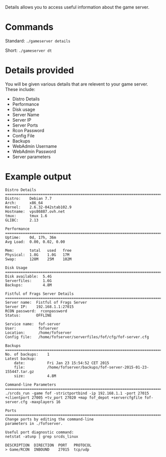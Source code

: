 Details allows you to access useful information about the game server.

# Commands
Standard: `./gameserver details`

Short:  `./gameserver dt`

# Details provided
You will be given various details that are relevent to your game server. These include:

-   Distro Details
-   Performance
-   Disk usage
-   Server Name
-   Server IP
-   Server Ports
-   Rcon Password
-   Config File
-   Backups
-   WebAdmin Username
-   WebAdmin Password
-   Server parameters

# Example output

    Distro Details
    ===============================================================================================================================================================
    Distro:    Debian 7.7
    Arch:      x86_64
    Kernel:    2.6.32-042stab102.9
    Hostname:  vps86887.ovh.net
    tmux:      tmux 1.6
    GLIBC:     2.13

    Performance
    ===============================================================================================================================================================
    Uptime:    0d, 17h, 36m
    Avg Load:  0.00, 0.02, 0.00

    Mem:       total   used   free
    Physical:  1.0G    1.0G   17M
    Swap:      128M    25M    102M

    Disk Usage
    ===============================================================================================================================================================
    Disk available:  5.4G
    Serverfiles:     1.6G
    Backups:         4.8M

    Fistful of Frags Server Details
    ===============================================================================================================================================================
    Server name:  Fistful of Frags Server
    Server IP:    192.168.1.1:27015
    RCON password:  rconpassword
    Status:       OFFLINE

    Service name:  fof-server
    User:          fofserver
    Location:      /home/fofserver
    Config file:   /home/fofserver/serverfiles/fof/cfg/fof-server.cfg

    Backups
    ===============================================================================================================================================================
    No. of backups:    1
    Latest backup:
        date:          Fri Jan 23 15:54:52 CET 2015
        file:          /home/fofserver/backups/fof-server-2015-01-23-155447.tar.gz
        size:          4.8M

    Command-line Parameters
    ===============================================================================================================================================================
    ./srcds_run -game fof -strictportbind -ip 192.168.1.1 -port 27015 +clientport 27005 +tv_port 27020 +map fof_depot +servercfgfile fof-server.cfg -maxplayers 16

    Ports
    ===============================================================================================================================================================
    Change ports by editing the command-line
    parameters in ./fofserver.

    Useful port diagnostic command:
    netstat -atunp | grep srcds_linux

    DESCRIPTION  DIRECTION  PORT   PROTOCOL
    > Game/RCON  INBOUND    27015  tcp/udp